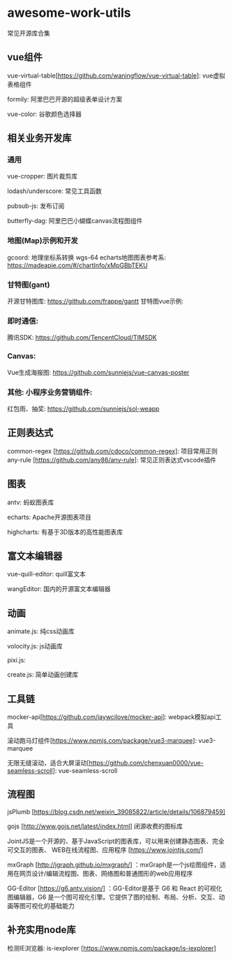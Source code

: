 # awesome-work-utils
常见开源库合集

## vue组件
vue-virtual-table[https://github.com/waningflow/vue-virtual-table]:  vue虚拟表格组件

formily: 阿里巴巴开源的超级表单设计方案 

vue-color: 谷歌颜色选择器


## 相关业务开发库

### 通用
vue-cropper:  图片裁剪库 

lodash/underscore: 常见工具函数 

pubsub-js: 发布订阅

butterfly-dag: 阿里巴巴小蝴蝶canvas流程图组件 


### 地图(Map)示例和开发
gcoord: 地理坐标系转换 wgs-64
echarts地图图表参考系: https://madeapie.com/#/chartInfo/xMpGBbTEKU 


### 甘特图(gant)

开源甘特图库: https://github.com/frappe/gantt
甘特图vue示例: 


### 即时通信: 
腾讯SDK: https://github.com/TencentCloud/TIMSDK


### Canvas:
Vue生成海报图: https://github.com/sunniejs/vue-canvas-poster


### 其他: 小程序业务营销组件:
红包雨、抽奖:  https://github.com/sunniejs/sol-weapp


## 正则表达式
common-regex [https://github.com/cdoco/common-regex]: 项目常用正则
any-rule [https://github.com/any86/any-rule]: 常见正则表达式vscode插件


## 图表

antv: 蚂蚁图表库

echarts: Apache开源图表项目

highcharts: 有基于3D版本的高性能图表库

## 富文本编辑器

vue-quill-editor: quill富文本

wangEditor: 国内的开源富文本编辑器


## 动画

animate.js: 纯css动画库

volocity.js: js动画库

pixi.js: 

create.js: 简单动画创建库


## 工具链

mocker-api[https://github.com/jaywcjlove/mocker-api]: webpack模拟api工具  

滚动跑马灯组件[https://www.npmjs.com/package/vue3-marquee]: vue3-marquee  

无限无缝滚动，适合大屏滚动[https://github.com/chenxuan0000/vue-seamless-scroll]: vue-seamless-scroll

## 流程图
jsPlumb [https://blog.csdn.net/weixin_39085822/article/details/106879459]

gojs [http://www.gojs.net/latest/index.html] 闭源收费的图标库

JointJS是一个开源的、基于JavaScript的图表库，可以用来创建静态图表、完全可交互的图表、 WEB在线流程图、应用程序 [https://www.jointjs.com/] 

mxGraph [http://jgraph.github.io/mxgraph/] ：mxGraph是一个js绘图组件，适用在网页设计/编辑流程图、图表、网络图和普通图形的web应用程序

GG-Editor [https://g6.antv.vision/] ：GG-Editor是基于 G6 和 React 的可视化图编辑器，G6 是一个图可视化引擎。它提供了图的绘制、布局、分析、交互、动画等图可视化的基础能力



## 补充实用node库

检测IE浏览器: is-iexplorer [https://www.npmjs.com/package/is-iexplorer]
